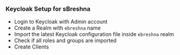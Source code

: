 ### Keycloak Setup for sBreshna

- Login to Keycloak with Admin account
- Create a Realm with `ebreshna` name
- Import the latest Keycloak configuration file inside `ebreshna` realm
- Check if all roles and groups are imported
- Create Clients